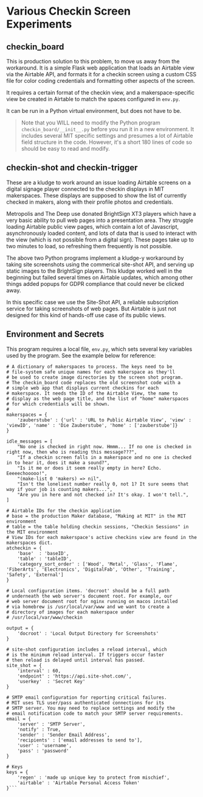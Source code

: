 # Various Checkin Screen Experiments

## checkin_board

This is production solution to this problem, to move us away from the workaround. It is a simple Flask web application that loads an Airtable view via the Airtable API, and formats it for a checkin screen using a custom CSS file for color coding credentials and formatting other aspects of the screen.

It requires a certain format of the checkin view, and a makerspace-specific view be created in Airtable to match the spaces configured in `env.py`.

It can be run in a Python virtual environment, but does not have to be.

> Note that you WILL need to modify the Python program `checkin_board/__init__.py` before you run it in a new environment. It includes several MIT specific settings and presumes a lot of Airtable field structure in the code. However, it's a short 180 lines of code so should be easy to read and modify.

## checkin-shot and checkin-trigger

These are a kludge to work around an issue loading Airtable screens on a digital signage player connected to the checkin displays in MIT makerspaces. These displays are supposed to show the list of currently checked in makers, along with their profile photos and credentials.

Metropolis and The Deep use donated BrightSign XT3 players which have a very basic ability to pull web pages into a presentation area. They struggle loading Airtable public view pages, which contain a lot of Javascript, asynchronously loaded content, and lots of data that is used to interact with the view (which is not possible from a digital sign). These pages take up to two minutes to load, so refreshing them frequently is not possible.

The above two Python programs implement a kludge-y workaround by taking site screenshots using the commerical site-shot API, and serving up static images to the BrightSign players. This kludge worked well in the beginning but failed several times on Airtable updates, which among other things added popups for GDPR compliance that could never be clicked away.

In this specific case we use the Site-Shot API, a reliable subscription service for taking screenshots of web pages. But Airtable is just not designed for this kind of hands-off use case of its public views.

## Environment and Secrets

This program requires a local file, `env.py`, which sets several key variables used by the program. See the example below for reference:

```
# A dictionary of makerspaces to process. The keys need to be
# file-system safe unique names for each makerspace as they'll
# be used to create image directories by the screen shot program.
# The checkin_board code replaces the old screenshot code with a
# simple web app that displays current checkins for each
# makerspace. It needs the ID of the Airtable View, the name to
# display as the web page title, and the list of "home" makerspaces
# for which credentials will be shown.
#
makerspaces = {
    'zauberstube' : {'url' : 'URL to Public Airtable View', 'view' : 'viewID', 'name' : 'Die Zauberstube', 'home' : ['zauberstube']}
}

idle_messages = [
    "No one is checked in right now. Hmmm... If no one is checked in right now, then who is reading this message???",
    "If a checkin screen falls in a makerspace and no one is checked in to hear it, does it make a sound?",
    "Is it me or does it seem really empty in here? Echo. Eeeeechooooo!",
    "(make-list 0 'makers) => nil",
    "Isn't the loneliest number really 0, not 1? It sure seems that way if your job is counting makers...",
    "Are you in here and not checked in? It's okay. I won't tell.",
]

# Airtable IDs for the checkin application
# base = the production Maker database, "Making at MIT" in the MIT environment
# table = the table holding checkin sessions, "Checkin Sessions" in the MIT environment
# View IDs for each makerspace's active checkins view are found in the makerspaces dict.
atcheckin = {
    'base'  : 'baseID',
    'table' : 'tableID',
    'category_sort_order' : ['Wood', 'Metal', 'Glass', 'Flame', 'FiberArts', 'Electronics', 'DigitalFab', 'Other', 'Training', 'Safety', 'External']
}

# Local configuration items. 'docroot' should be a full path
# underneath the web server's document root. For example, our
# web server document root for nginx running on macos installed
# via homebrew is /usr/local/var/www and we want to create a
# directory of images for each makerspace under
# /usr/local/var/www/checkin

output = {
    'docroot' : 'Local Output Directory for Screenshots'
}

# site-shot configuration includes a reload interval, which
# is the minimum reload interval. If triggers occur faster
# then reload is delayed until interval has passed.
site_shot = {
    'interval' : 60,
    'endpoint' : 'https://api.site-shot.com/',
    'userkey'  : 'Secret Key'
}

# SMTP email configuration for reporting critical failures.
# MIT uses TLS user/pass authenticated connections for its
# SMTP server. You may need to replace settings and modify the
# email notification code to match your SMTP server requirements.
email = {
    'server' : 'SMTP Server',
    'notify' : True,
    'sender' : 'Sender Email Address',
    'recipients' : ['email addresses to send to'],
    'user' : 'username',
    'pass' : 'password' 
}

# Keys
keys = {
    'regen' : 'made up unique key to protect from mischief',
    'airtable' : 'Airtable Personal Access Token'
}```
